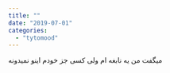 ```yaml
---
title: ""
date: "2019-07-01"
categories: 
  - "tytomood"
---
```


میگفت من یه نابغه ام ولی کسی جز خودم اینو نمیدونه
